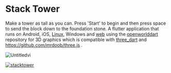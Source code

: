 # Stack Tower

Make a tower as tall as you can. Press 'Start' to begin and then press space to send the block down to the foundation stone. A flutter application that runs on Android, iOS, [Linux](https://snapcraft.io/stacktower), Windows and [web](https://forthtemple.com/stacktower/) using the [openworlddart](https://github.com/forthtemple/openworlddart) repository for 3D graphics which is compatible with [three_dart](https://github.com/wasabia/three_dart) and https://github.com/mrdoob/three.js .

![Untitledvi](https://github.com/user-attachments/assets/c2105523-ce36-46f1-8ac1-71de2a759cee)


[![stacktower](https://snapcraft.io/stacktower/badge.svg)](https://snapcraft.io/stacktower)

